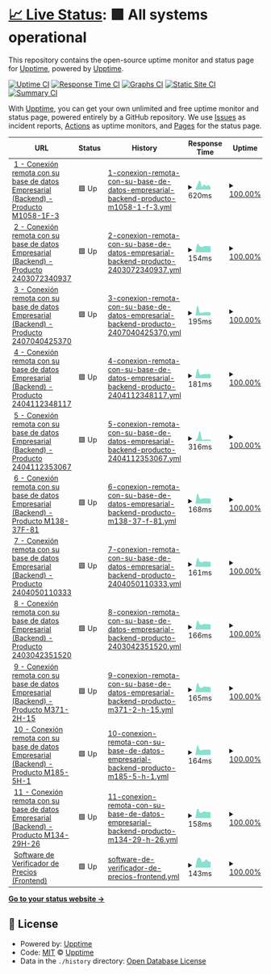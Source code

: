 # [📈 Live Status](https://demo.upptime.js.org): <!--live status--> **🟩 All systems operational**

This repository contains the open-source uptime monitor and status page for [Upptime](https://upptime.js.org), powered by [Upptime](https://github.com/upptime/upptime).

[![Uptime CI](https://github.com/verificador-precios/la-bodega-china-upptime-2/workflows/Uptime%20CI/badge.svg)](https://github.com/verificador-precios/la-bodega-china-upptime-2/actions?query=workflow%3A%22Uptime+CI%22)
[![Response Time CI](https://github.com/verificador-precios/la-bodega-china-upptime-2/workflows/Response%20Time%20CI/badge.svg)](https://github.com/verificador-precios/la-bodega-china-upptime-2/actions?query=workflow%3A%22Response+Time+CI%22)
[![Graphs CI](https://github.com/verificador-precios/la-bodega-china-upptime-2/workflows/Graphs%20CI/badge.svg)](https://github.com/verificador-precios/la-bodega-china-upptime-2/actions?query=workflow%3A%22Graphs+CI%22)
[![Static Site CI](https://github.com/verificador-precios/la-bodega-china-upptime-2/workflows/Static%20Site%20CI/badge.svg)](https://github.com/verificador-precios/la-bodega-china-upptime-2/actions?query=workflow%3A%22Static+Site+CI%22)
[![Summary CI](https://github.com/verificador-precios/la-bodega-china-upptime-2/workflows/Summary%20CI/badge.svg)](https://github.com/verificador-precios/la-bodega-china-upptime-2/actions?query=workflow%3A%22Summary+CI%22)

With [Upptime](https://upptime.js.org), you can get your own unlimited and free uptime monitor and status page, powered entirely by a GitHub repository. We use [Issues](https://github.com/upptime/upptime/issues) as incident reports, [Actions](https://github.com/AlonsoK28/amzmation-upptime/actions) as uptime monitors, and [Pages](https://demo.upptime.js.org) for the status page.

<!--start: status pages-->
<!-- This summary is generated by Upptime (https://github.com/upptime/upptime) -->
<!-- Do not edit this manually, your changes will be overwritten -->
<!-- prettier-ignore -->
| URL | Status | History | Response Time | Uptime |
| --- | ------ | ------- | ------------- | ------ |
| <img alt="" src="https://labodegachina.com/cdn/shop/files/Favicon-Bodega-China_32x32.png?v=1712133339" height="13"> [1 - Conexión remota con su base de datos Empresarial (Backend) - Producto M1058-1F-3](https://la-bodega-china-verificador-precios.com/api/search-by-codebar-la-bodega-china/M1058-1F-3) | 🟩 Up | [1-conexion-remota-con-su-base-de-datos-empresarial-backend-producto-m1058-1-f-3.yml](https://github.com/verificador-precios/la-bodega-china-upptime-2/commits/HEAD/history/1-conexion-remota-con-su-base-de-datos-empresarial-backend-producto-m1058-1-f-3.yml) | <details><summary><img alt="Response time graph" src="./graphs/1-conexion-remota-con-su-base-de-datos-empresarial-backend-producto-m1058-1-f-3/response-time-week.png" height="20"> 620ms</summary><br><a href="https://verificador-precios.github.io/la-bodega-china-upptime-2/history/1-conexion-remota-con-su-base-de-datos-empresarial-backend-producto-m1058-1-f-3"><img alt="Response time 555" src="https://img.shields.io/endpoint?url=https%3A%2F%2Fraw.githubusercontent.com%2Fverificador-precios%2Fla-bodega-china-upptime-2%2FHEAD%2Fapi%2F1-conexion-remota-con-su-base-de-datos-empresarial-backend-producto-m1058-1-f-3%2Fresponse-time.json"></a><br><a href="https://verificador-precios.github.io/la-bodega-china-upptime-2/history/1-conexion-remota-con-su-base-de-datos-empresarial-backend-producto-m1058-1-f-3"><img alt="24-hour response time 285" src="https://img.shields.io/endpoint?url=https%3A%2F%2Fraw.githubusercontent.com%2Fverificador-precios%2Fla-bodega-china-upptime-2%2FHEAD%2Fapi%2F1-conexion-remota-con-su-base-de-datos-empresarial-backend-producto-m1058-1-f-3%2Fresponse-time-day.json"></a><br><a href="https://verificador-precios.github.io/la-bodega-china-upptime-2/history/1-conexion-remota-con-su-base-de-datos-empresarial-backend-producto-m1058-1-f-3"><img alt="7-day response time 620" src="https://img.shields.io/endpoint?url=https%3A%2F%2Fraw.githubusercontent.com%2Fverificador-precios%2Fla-bodega-china-upptime-2%2FHEAD%2Fapi%2F1-conexion-remota-con-su-base-de-datos-empresarial-backend-producto-m1058-1-f-3%2Fresponse-time-week.json"></a><br><a href="https://verificador-precios.github.io/la-bodega-china-upptime-2/history/1-conexion-remota-con-su-base-de-datos-empresarial-backend-producto-m1058-1-f-3"><img alt="30-day response time 555" src="https://img.shields.io/endpoint?url=https%3A%2F%2Fraw.githubusercontent.com%2Fverificador-precios%2Fla-bodega-china-upptime-2%2FHEAD%2Fapi%2F1-conexion-remota-con-su-base-de-datos-empresarial-backend-producto-m1058-1-f-3%2Fresponse-time-month.json"></a><br><a href="https://verificador-precios.github.io/la-bodega-china-upptime-2/history/1-conexion-remota-con-su-base-de-datos-empresarial-backend-producto-m1058-1-f-3"><img alt="1-year response time 555" src="https://img.shields.io/endpoint?url=https%3A%2F%2Fraw.githubusercontent.com%2Fverificador-precios%2Fla-bodega-china-upptime-2%2FHEAD%2Fapi%2F1-conexion-remota-con-su-base-de-datos-empresarial-backend-producto-m1058-1-f-3%2Fresponse-time-year.json"></a></details> | <details><summary><a href="https://verificador-precios.github.io/la-bodega-china-upptime-2/history/1-conexion-remota-con-su-base-de-datos-empresarial-backend-producto-m1058-1-f-3">100.00%</a></summary><a href="https://verificador-precios.github.io/la-bodega-china-upptime-2/history/1-conexion-remota-con-su-base-de-datos-empresarial-backend-producto-m1058-1-f-3"><img alt="All-time uptime 100.00%" src="https://img.shields.io/endpoint?url=https%3A%2F%2Fraw.githubusercontent.com%2Fverificador-precios%2Fla-bodega-china-upptime-2%2FHEAD%2Fapi%2F1-conexion-remota-con-su-base-de-datos-empresarial-backend-producto-m1058-1-f-3%2Fuptime.json"></a><br><a href="https://verificador-precios.github.io/la-bodega-china-upptime-2/history/1-conexion-remota-con-su-base-de-datos-empresarial-backend-producto-m1058-1-f-3"><img alt="24-hour uptime 100.00%" src="https://img.shields.io/endpoint?url=https%3A%2F%2Fraw.githubusercontent.com%2Fverificador-precios%2Fla-bodega-china-upptime-2%2FHEAD%2Fapi%2F1-conexion-remota-con-su-base-de-datos-empresarial-backend-producto-m1058-1-f-3%2Fuptime-day.json"></a><br><a href="https://verificador-precios.github.io/la-bodega-china-upptime-2/history/1-conexion-remota-con-su-base-de-datos-empresarial-backend-producto-m1058-1-f-3"><img alt="7-day uptime 100.00%" src="https://img.shields.io/endpoint?url=https%3A%2F%2Fraw.githubusercontent.com%2Fverificador-precios%2Fla-bodega-china-upptime-2%2FHEAD%2Fapi%2F1-conexion-remota-con-su-base-de-datos-empresarial-backend-producto-m1058-1-f-3%2Fuptime-week.json"></a><br><a href="https://verificador-precios.github.io/la-bodega-china-upptime-2/history/1-conexion-remota-con-su-base-de-datos-empresarial-backend-producto-m1058-1-f-3"><img alt="30-day uptime 100.00%" src="https://img.shields.io/endpoint?url=https%3A%2F%2Fraw.githubusercontent.com%2Fverificador-precios%2Fla-bodega-china-upptime-2%2FHEAD%2Fapi%2F1-conexion-remota-con-su-base-de-datos-empresarial-backend-producto-m1058-1-f-3%2Fuptime-month.json"></a><br><a href="https://verificador-precios.github.io/la-bodega-china-upptime-2/history/1-conexion-remota-con-su-base-de-datos-empresarial-backend-producto-m1058-1-f-3"><img alt="1-year uptime 100.00%" src="https://img.shields.io/endpoint?url=https%3A%2F%2Fraw.githubusercontent.com%2Fverificador-precios%2Fla-bodega-china-upptime-2%2FHEAD%2Fapi%2F1-conexion-remota-con-su-base-de-datos-empresarial-backend-producto-m1058-1-f-3%2Fuptime-year.json"></a></details>
| <img alt="" src="https://labodegachina.com/cdn/shop/files/Favicon-Bodega-China_32x32.png?v=1712133339" height="13"> [2 - Conexión remota con su base de datos Empresarial (Backend) - Producto 2403072340937](https://la-bodega-china-verificador-precios.com/api/search-by-codebar-la-bodega-china/2403072340937) | 🟩 Up | [2-conexion-remota-con-su-base-de-datos-empresarial-backend-producto-2403072340937.yml](https://github.com/verificador-precios/la-bodega-china-upptime-2/commits/HEAD/history/2-conexion-remota-con-su-base-de-datos-empresarial-backend-producto-2403072340937.yml) | <details><summary><img alt="Response time graph" src="./graphs/2-conexion-remota-con-su-base-de-datos-empresarial-backend-producto-2403072340937/response-time-week.png" height="20"> 154ms</summary><br><a href="https://verificador-precios.github.io/la-bodega-china-upptime-2/history/2-conexion-remota-con-su-base-de-datos-empresarial-backend-producto-2403072340937"><img alt="Response time 154" src="https://img.shields.io/endpoint?url=https%3A%2F%2Fraw.githubusercontent.com%2Fverificador-precios%2Fla-bodega-china-upptime-2%2FHEAD%2Fapi%2F2-conexion-remota-con-su-base-de-datos-empresarial-backend-producto-2403072340937%2Fresponse-time.json"></a><br><a href="https://verificador-precios.github.io/la-bodega-china-upptime-2/history/2-conexion-remota-con-su-base-de-datos-empresarial-backend-producto-2403072340937"><img alt="24-hour response time 141" src="https://img.shields.io/endpoint?url=https%3A%2F%2Fraw.githubusercontent.com%2Fverificador-precios%2Fla-bodega-china-upptime-2%2FHEAD%2Fapi%2F2-conexion-remota-con-su-base-de-datos-empresarial-backend-producto-2403072340937%2Fresponse-time-day.json"></a><br><a href="https://verificador-precios.github.io/la-bodega-china-upptime-2/history/2-conexion-remota-con-su-base-de-datos-empresarial-backend-producto-2403072340937"><img alt="7-day response time 154" src="https://img.shields.io/endpoint?url=https%3A%2F%2Fraw.githubusercontent.com%2Fverificador-precios%2Fla-bodega-china-upptime-2%2FHEAD%2Fapi%2F2-conexion-remota-con-su-base-de-datos-empresarial-backend-producto-2403072340937%2Fresponse-time-week.json"></a><br><a href="https://verificador-precios.github.io/la-bodega-china-upptime-2/history/2-conexion-remota-con-su-base-de-datos-empresarial-backend-producto-2403072340937"><img alt="30-day response time 154" src="https://img.shields.io/endpoint?url=https%3A%2F%2Fraw.githubusercontent.com%2Fverificador-precios%2Fla-bodega-china-upptime-2%2FHEAD%2Fapi%2F2-conexion-remota-con-su-base-de-datos-empresarial-backend-producto-2403072340937%2Fresponse-time-month.json"></a><br><a href="https://verificador-precios.github.io/la-bodega-china-upptime-2/history/2-conexion-remota-con-su-base-de-datos-empresarial-backend-producto-2403072340937"><img alt="1-year response time 154" src="https://img.shields.io/endpoint?url=https%3A%2F%2Fraw.githubusercontent.com%2Fverificador-precios%2Fla-bodega-china-upptime-2%2FHEAD%2Fapi%2F2-conexion-remota-con-su-base-de-datos-empresarial-backend-producto-2403072340937%2Fresponse-time-year.json"></a></details> | <details><summary><a href="https://verificador-precios.github.io/la-bodega-china-upptime-2/history/2-conexion-remota-con-su-base-de-datos-empresarial-backend-producto-2403072340937">100.00%</a></summary><a href="https://verificador-precios.github.io/la-bodega-china-upptime-2/history/2-conexion-remota-con-su-base-de-datos-empresarial-backend-producto-2403072340937"><img alt="All-time uptime 100.00%" src="https://img.shields.io/endpoint?url=https%3A%2F%2Fraw.githubusercontent.com%2Fverificador-precios%2Fla-bodega-china-upptime-2%2FHEAD%2Fapi%2F2-conexion-remota-con-su-base-de-datos-empresarial-backend-producto-2403072340937%2Fuptime.json"></a><br><a href="https://verificador-precios.github.io/la-bodega-china-upptime-2/history/2-conexion-remota-con-su-base-de-datos-empresarial-backend-producto-2403072340937"><img alt="24-hour uptime 100.00%" src="https://img.shields.io/endpoint?url=https%3A%2F%2Fraw.githubusercontent.com%2Fverificador-precios%2Fla-bodega-china-upptime-2%2FHEAD%2Fapi%2F2-conexion-remota-con-su-base-de-datos-empresarial-backend-producto-2403072340937%2Fuptime-day.json"></a><br><a href="https://verificador-precios.github.io/la-bodega-china-upptime-2/history/2-conexion-remota-con-su-base-de-datos-empresarial-backend-producto-2403072340937"><img alt="7-day uptime 100.00%" src="https://img.shields.io/endpoint?url=https%3A%2F%2Fraw.githubusercontent.com%2Fverificador-precios%2Fla-bodega-china-upptime-2%2FHEAD%2Fapi%2F2-conexion-remota-con-su-base-de-datos-empresarial-backend-producto-2403072340937%2Fuptime-week.json"></a><br><a href="https://verificador-precios.github.io/la-bodega-china-upptime-2/history/2-conexion-remota-con-su-base-de-datos-empresarial-backend-producto-2403072340937"><img alt="30-day uptime 100.00%" src="https://img.shields.io/endpoint?url=https%3A%2F%2Fraw.githubusercontent.com%2Fverificador-precios%2Fla-bodega-china-upptime-2%2FHEAD%2Fapi%2F2-conexion-remota-con-su-base-de-datos-empresarial-backend-producto-2403072340937%2Fuptime-month.json"></a><br><a href="https://verificador-precios.github.io/la-bodega-china-upptime-2/history/2-conexion-remota-con-su-base-de-datos-empresarial-backend-producto-2403072340937"><img alt="1-year uptime 100.00%" src="https://img.shields.io/endpoint?url=https%3A%2F%2Fraw.githubusercontent.com%2Fverificador-precios%2Fla-bodega-china-upptime-2%2FHEAD%2Fapi%2F2-conexion-remota-con-su-base-de-datos-empresarial-backend-producto-2403072340937%2Fuptime-year.json"></a></details>
| <img alt="" src="https://labodegachina.com/cdn/shop/files/Favicon-Bodega-China_32x32.png?v=1712133339" height="13"> [3 - Conexión remota con su base de datos Empresarial (Backend) - Producto 2407040425370](https://la-bodega-china-verificador-precios.com/api/search-by-codebar-la-bodega-china/2407040425370) | 🟩 Up | [3-conexion-remota-con-su-base-de-datos-empresarial-backend-producto-2407040425370.yml](https://github.com/verificador-precios/la-bodega-china-upptime-2/commits/HEAD/history/3-conexion-remota-con-su-base-de-datos-empresarial-backend-producto-2407040425370.yml) | <details><summary><img alt="Response time graph" src="./graphs/3-conexion-remota-con-su-base-de-datos-empresarial-backend-producto-2407040425370/response-time-week.png" height="20"> 195ms</summary><br><a href="https://verificador-precios.github.io/la-bodega-china-upptime-2/history/3-conexion-remota-con-su-base-de-datos-empresarial-backend-producto-2407040425370"><img alt="Response time 166" src="https://img.shields.io/endpoint?url=https%3A%2F%2Fraw.githubusercontent.com%2Fverificador-precios%2Fla-bodega-china-upptime-2%2FHEAD%2Fapi%2F3-conexion-remota-con-su-base-de-datos-empresarial-backend-producto-2407040425370%2Fresponse-time.json"></a><br><a href="https://verificador-precios.github.io/la-bodega-china-upptime-2/history/3-conexion-remota-con-su-base-de-datos-empresarial-backend-producto-2407040425370"><img alt="24-hour response time 143" src="https://img.shields.io/endpoint?url=https%3A%2F%2Fraw.githubusercontent.com%2Fverificador-precios%2Fla-bodega-china-upptime-2%2FHEAD%2Fapi%2F3-conexion-remota-con-su-base-de-datos-empresarial-backend-producto-2407040425370%2Fresponse-time-day.json"></a><br><a href="https://verificador-precios.github.io/la-bodega-china-upptime-2/history/3-conexion-remota-con-su-base-de-datos-empresarial-backend-producto-2407040425370"><img alt="7-day response time 195" src="https://img.shields.io/endpoint?url=https%3A%2F%2Fraw.githubusercontent.com%2Fverificador-precios%2Fla-bodega-china-upptime-2%2FHEAD%2Fapi%2F3-conexion-remota-con-su-base-de-datos-empresarial-backend-producto-2407040425370%2Fresponse-time-week.json"></a><br><a href="https://verificador-precios.github.io/la-bodega-china-upptime-2/history/3-conexion-remota-con-su-base-de-datos-empresarial-backend-producto-2407040425370"><img alt="30-day response time 166" src="https://img.shields.io/endpoint?url=https%3A%2F%2Fraw.githubusercontent.com%2Fverificador-precios%2Fla-bodega-china-upptime-2%2FHEAD%2Fapi%2F3-conexion-remota-con-su-base-de-datos-empresarial-backend-producto-2407040425370%2Fresponse-time-month.json"></a><br><a href="https://verificador-precios.github.io/la-bodega-china-upptime-2/history/3-conexion-remota-con-su-base-de-datos-empresarial-backend-producto-2407040425370"><img alt="1-year response time 166" src="https://img.shields.io/endpoint?url=https%3A%2F%2Fraw.githubusercontent.com%2Fverificador-precios%2Fla-bodega-china-upptime-2%2FHEAD%2Fapi%2F3-conexion-remota-con-su-base-de-datos-empresarial-backend-producto-2407040425370%2Fresponse-time-year.json"></a></details> | <details><summary><a href="https://verificador-precios.github.io/la-bodega-china-upptime-2/history/3-conexion-remota-con-su-base-de-datos-empresarial-backend-producto-2407040425370">100.00%</a></summary><a href="https://verificador-precios.github.io/la-bodega-china-upptime-2/history/3-conexion-remota-con-su-base-de-datos-empresarial-backend-producto-2407040425370"><img alt="All-time uptime 100.00%" src="https://img.shields.io/endpoint?url=https%3A%2F%2Fraw.githubusercontent.com%2Fverificador-precios%2Fla-bodega-china-upptime-2%2FHEAD%2Fapi%2F3-conexion-remota-con-su-base-de-datos-empresarial-backend-producto-2407040425370%2Fuptime.json"></a><br><a href="https://verificador-precios.github.io/la-bodega-china-upptime-2/history/3-conexion-remota-con-su-base-de-datos-empresarial-backend-producto-2407040425370"><img alt="24-hour uptime 100.00%" src="https://img.shields.io/endpoint?url=https%3A%2F%2Fraw.githubusercontent.com%2Fverificador-precios%2Fla-bodega-china-upptime-2%2FHEAD%2Fapi%2F3-conexion-remota-con-su-base-de-datos-empresarial-backend-producto-2407040425370%2Fuptime-day.json"></a><br><a href="https://verificador-precios.github.io/la-bodega-china-upptime-2/history/3-conexion-remota-con-su-base-de-datos-empresarial-backend-producto-2407040425370"><img alt="7-day uptime 100.00%" src="https://img.shields.io/endpoint?url=https%3A%2F%2Fraw.githubusercontent.com%2Fverificador-precios%2Fla-bodega-china-upptime-2%2FHEAD%2Fapi%2F3-conexion-remota-con-su-base-de-datos-empresarial-backend-producto-2407040425370%2Fuptime-week.json"></a><br><a href="https://verificador-precios.github.io/la-bodega-china-upptime-2/history/3-conexion-remota-con-su-base-de-datos-empresarial-backend-producto-2407040425370"><img alt="30-day uptime 100.00%" src="https://img.shields.io/endpoint?url=https%3A%2F%2Fraw.githubusercontent.com%2Fverificador-precios%2Fla-bodega-china-upptime-2%2FHEAD%2Fapi%2F3-conexion-remota-con-su-base-de-datos-empresarial-backend-producto-2407040425370%2Fuptime-month.json"></a><br><a href="https://verificador-precios.github.io/la-bodega-china-upptime-2/history/3-conexion-remota-con-su-base-de-datos-empresarial-backend-producto-2407040425370"><img alt="1-year uptime 100.00%" src="https://img.shields.io/endpoint?url=https%3A%2F%2Fraw.githubusercontent.com%2Fverificador-precios%2Fla-bodega-china-upptime-2%2FHEAD%2Fapi%2F3-conexion-remota-con-su-base-de-datos-empresarial-backend-producto-2407040425370%2Fuptime-year.json"></a></details>
| <img alt="" src="https://labodegachina.com/cdn/shop/files/Favicon-Bodega-China_32x32.png?v=1712133339" height="13"> [4 - Conexión remota con su base de datos Empresarial (Backend) - Producto 2404112348117](https://la-bodega-china-verificador-precios.com/api/search-by-codebar-la-bodega-china/2404112348117) | 🟩 Up | [4-conexion-remota-con-su-base-de-datos-empresarial-backend-producto-2404112348117.yml](https://github.com/verificador-precios/la-bodega-china-upptime-2/commits/HEAD/history/4-conexion-remota-con-su-base-de-datos-empresarial-backend-producto-2404112348117.yml) | <details><summary><img alt="Response time graph" src="./graphs/4-conexion-remota-con-su-base-de-datos-empresarial-backend-producto-2404112348117/response-time-week.png" height="20"> 181ms</summary><br><a href="https://verificador-precios.github.io/la-bodega-china-upptime-2/history/4-conexion-remota-con-su-base-de-datos-empresarial-backend-producto-2404112348117"><img alt="Response time 161" src="https://img.shields.io/endpoint?url=https%3A%2F%2Fraw.githubusercontent.com%2Fverificador-precios%2Fla-bodega-china-upptime-2%2FHEAD%2Fapi%2F4-conexion-remota-con-su-base-de-datos-empresarial-backend-producto-2404112348117%2Fresponse-time.json"></a><br><a href="https://verificador-precios.github.io/la-bodega-china-upptime-2/history/4-conexion-remota-con-su-base-de-datos-empresarial-backend-producto-2404112348117"><img alt="24-hour response time 143" src="https://img.shields.io/endpoint?url=https%3A%2F%2Fraw.githubusercontent.com%2Fverificador-precios%2Fla-bodega-china-upptime-2%2FHEAD%2Fapi%2F4-conexion-remota-con-su-base-de-datos-empresarial-backend-producto-2404112348117%2Fresponse-time-day.json"></a><br><a href="https://verificador-precios.github.io/la-bodega-china-upptime-2/history/4-conexion-remota-con-su-base-de-datos-empresarial-backend-producto-2404112348117"><img alt="7-day response time 181" src="https://img.shields.io/endpoint?url=https%3A%2F%2Fraw.githubusercontent.com%2Fverificador-precios%2Fla-bodega-china-upptime-2%2FHEAD%2Fapi%2F4-conexion-remota-con-su-base-de-datos-empresarial-backend-producto-2404112348117%2Fresponse-time-week.json"></a><br><a href="https://verificador-precios.github.io/la-bodega-china-upptime-2/history/4-conexion-remota-con-su-base-de-datos-empresarial-backend-producto-2404112348117"><img alt="30-day response time 161" src="https://img.shields.io/endpoint?url=https%3A%2F%2Fraw.githubusercontent.com%2Fverificador-precios%2Fla-bodega-china-upptime-2%2FHEAD%2Fapi%2F4-conexion-remota-con-su-base-de-datos-empresarial-backend-producto-2404112348117%2Fresponse-time-month.json"></a><br><a href="https://verificador-precios.github.io/la-bodega-china-upptime-2/history/4-conexion-remota-con-su-base-de-datos-empresarial-backend-producto-2404112348117"><img alt="1-year response time 161" src="https://img.shields.io/endpoint?url=https%3A%2F%2Fraw.githubusercontent.com%2Fverificador-precios%2Fla-bodega-china-upptime-2%2FHEAD%2Fapi%2F4-conexion-remota-con-su-base-de-datos-empresarial-backend-producto-2404112348117%2Fresponse-time-year.json"></a></details> | <details><summary><a href="https://verificador-precios.github.io/la-bodega-china-upptime-2/history/4-conexion-remota-con-su-base-de-datos-empresarial-backend-producto-2404112348117">100.00%</a></summary><a href="https://verificador-precios.github.io/la-bodega-china-upptime-2/history/4-conexion-remota-con-su-base-de-datos-empresarial-backend-producto-2404112348117"><img alt="All-time uptime 100.00%" src="https://img.shields.io/endpoint?url=https%3A%2F%2Fraw.githubusercontent.com%2Fverificador-precios%2Fla-bodega-china-upptime-2%2FHEAD%2Fapi%2F4-conexion-remota-con-su-base-de-datos-empresarial-backend-producto-2404112348117%2Fuptime.json"></a><br><a href="https://verificador-precios.github.io/la-bodega-china-upptime-2/history/4-conexion-remota-con-su-base-de-datos-empresarial-backend-producto-2404112348117"><img alt="24-hour uptime 100.00%" src="https://img.shields.io/endpoint?url=https%3A%2F%2Fraw.githubusercontent.com%2Fverificador-precios%2Fla-bodega-china-upptime-2%2FHEAD%2Fapi%2F4-conexion-remota-con-su-base-de-datos-empresarial-backend-producto-2404112348117%2Fuptime-day.json"></a><br><a href="https://verificador-precios.github.io/la-bodega-china-upptime-2/history/4-conexion-remota-con-su-base-de-datos-empresarial-backend-producto-2404112348117"><img alt="7-day uptime 100.00%" src="https://img.shields.io/endpoint?url=https%3A%2F%2Fraw.githubusercontent.com%2Fverificador-precios%2Fla-bodega-china-upptime-2%2FHEAD%2Fapi%2F4-conexion-remota-con-su-base-de-datos-empresarial-backend-producto-2404112348117%2Fuptime-week.json"></a><br><a href="https://verificador-precios.github.io/la-bodega-china-upptime-2/history/4-conexion-remota-con-su-base-de-datos-empresarial-backend-producto-2404112348117"><img alt="30-day uptime 100.00%" src="https://img.shields.io/endpoint?url=https%3A%2F%2Fraw.githubusercontent.com%2Fverificador-precios%2Fla-bodega-china-upptime-2%2FHEAD%2Fapi%2F4-conexion-remota-con-su-base-de-datos-empresarial-backend-producto-2404112348117%2Fuptime-month.json"></a><br><a href="https://verificador-precios.github.io/la-bodega-china-upptime-2/history/4-conexion-remota-con-su-base-de-datos-empresarial-backend-producto-2404112348117"><img alt="1-year uptime 100.00%" src="https://img.shields.io/endpoint?url=https%3A%2F%2Fraw.githubusercontent.com%2Fverificador-precios%2Fla-bodega-china-upptime-2%2FHEAD%2Fapi%2F4-conexion-remota-con-su-base-de-datos-empresarial-backend-producto-2404112348117%2Fuptime-year.json"></a></details>
| <img alt="" src="https://labodegachina.com/cdn/shop/files/Favicon-Bodega-China_32x32.png?v=1712133339" height="13"> [5 - Conexión remota con su base de datos Empresarial (Backend) - Producto 2404112353067](https://la-bodega-china-verificador-precios.com/api/search-by-codebar-la-bodega-china/2404112353067) | 🟩 Up | [5-conexion-remota-con-su-base-de-datos-empresarial-backend-producto-2404112353067.yml](https://github.com/verificador-precios/la-bodega-china-upptime-2/commits/HEAD/history/5-conexion-remota-con-su-base-de-datos-empresarial-backend-producto-2404112353067.yml) | <details><summary><img alt="Response time graph" src="./graphs/5-conexion-remota-con-su-base-de-datos-empresarial-backend-producto-2404112353067/response-time-week.png" height="20"> 316ms</summary><br><a href="https://verificador-precios.github.io/la-bodega-china-upptime-2/history/5-conexion-remota-con-su-base-de-datos-empresarial-backend-producto-2404112353067"><img alt="Response time 198" src="https://img.shields.io/endpoint?url=https%3A%2F%2Fraw.githubusercontent.com%2Fverificador-precios%2Fla-bodega-china-upptime-2%2FHEAD%2Fapi%2F5-conexion-remota-con-su-base-de-datos-empresarial-backend-producto-2404112353067%2Fresponse-time.json"></a><br><a href="https://verificador-precios.github.io/la-bodega-china-upptime-2/history/5-conexion-remota-con-su-base-de-datos-empresarial-backend-producto-2404112353067"><img alt="24-hour response time 143" src="https://img.shields.io/endpoint?url=https%3A%2F%2Fraw.githubusercontent.com%2Fverificador-precios%2Fla-bodega-china-upptime-2%2FHEAD%2Fapi%2F5-conexion-remota-con-su-base-de-datos-empresarial-backend-producto-2404112353067%2Fresponse-time-day.json"></a><br><a href="https://verificador-precios.github.io/la-bodega-china-upptime-2/history/5-conexion-remota-con-su-base-de-datos-empresarial-backend-producto-2404112353067"><img alt="7-day response time 316" src="https://img.shields.io/endpoint?url=https%3A%2F%2Fraw.githubusercontent.com%2Fverificador-precios%2Fla-bodega-china-upptime-2%2FHEAD%2Fapi%2F5-conexion-remota-con-su-base-de-datos-empresarial-backend-producto-2404112353067%2Fresponse-time-week.json"></a><br><a href="https://verificador-precios.github.io/la-bodega-china-upptime-2/history/5-conexion-remota-con-su-base-de-datos-empresarial-backend-producto-2404112353067"><img alt="30-day response time 198" src="https://img.shields.io/endpoint?url=https%3A%2F%2Fraw.githubusercontent.com%2Fverificador-precios%2Fla-bodega-china-upptime-2%2FHEAD%2Fapi%2F5-conexion-remota-con-su-base-de-datos-empresarial-backend-producto-2404112353067%2Fresponse-time-month.json"></a><br><a href="https://verificador-precios.github.io/la-bodega-china-upptime-2/history/5-conexion-remota-con-su-base-de-datos-empresarial-backend-producto-2404112353067"><img alt="1-year response time 198" src="https://img.shields.io/endpoint?url=https%3A%2F%2Fraw.githubusercontent.com%2Fverificador-precios%2Fla-bodega-china-upptime-2%2FHEAD%2Fapi%2F5-conexion-remota-con-su-base-de-datos-empresarial-backend-producto-2404112353067%2Fresponse-time-year.json"></a></details> | <details><summary><a href="https://verificador-precios.github.io/la-bodega-china-upptime-2/history/5-conexion-remota-con-su-base-de-datos-empresarial-backend-producto-2404112353067">100.00%</a></summary><a href="https://verificador-precios.github.io/la-bodega-china-upptime-2/history/5-conexion-remota-con-su-base-de-datos-empresarial-backend-producto-2404112353067"><img alt="All-time uptime 100.00%" src="https://img.shields.io/endpoint?url=https%3A%2F%2Fraw.githubusercontent.com%2Fverificador-precios%2Fla-bodega-china-upptime-2%2FHEAD%2Fapi%2F5-conexion-remota-con-su-base-de-datos-empresarial-backend-producto-2404112353067%2Fuptime.json"></a><br><a href="https://verificador-precios.github.io/la-bodega-china-upptime-2/history/5-conexion-remota-con-su-base-de-datos-empresarial-backend-producto-2404112353067"><img alt="24-hour uptime 100.00%" src="https://img.shields.io/endpoint?url=https%3A%2F%2Fraw.githubusercontent.com%2Fverificador-precios%2Fla-bodega-china-upptime-2%2FHEAD%2Fapi%2F5-conexion-remota-con-su-base-de-datos-empresarial-backend-producto-2404112353067%2Fuptime-day.json"></a><br><a href="https://verificador-precios.github.io/la-bodega-china-upptime-2/history/5-conexion-remota-con-su-base-de-datos-empresarial-backend-producto-2404112353067"><img alt="7-day uptime 100.00%" src="https://img.shields.io/endpoint?url=https%3A%2F%2Fraw.githubusercontent.com%2Fverificador-precios%2Fla-bodega-china-upptime-2%2FHEAD%2Fapi%2F5-conexion-remota-con-su-base-de-datos-empresarial-backend-producto-2404112353067%2Fuptime-week.json"></a><br><a href="https://verificador-precios.github.io/la-bodega-china-upptime-2/history/5-conexion-remota-con-su-base-de-datos-empresarial-backend-producto-2404112353067"><img alt="30-day uptime 100.00%" src="https://img.shields.io/endpoint?url=https%3A%2F%2Fraw.githubusercontent.com%2Fverificador-precios%2Fla-bodega-china-upptime-2%2FHEAD%2Fapi%2F5-conexion-remota-con-su-base-de-datos-empresarial-backend-producto-2404112353067%2Fuptime-month.json"></a><br><a href="https://verificador-precios.github.io/la-bodega-china-upptime-2/history/5-conexion-remota-con-su-base-de-datos-empresarial-backend-producto-2404112353067"><img alt="1-year uptime 100.00%" src="https://img.shields.io/endpoint?url=https%3A%2F%2Fraw.githubusercontent.com%2Fverificador-precios%2Fla-bodega-china-upptime-2%2FHEAD%2Fapi%2F5-conexion-remota-con-su-base-de-datos-empresarial-backend-producto-2404112353067%2Fuptime-year.json"></a></details>
| <img alt="" src="https://labodegachina.com/cdn/shop/files/Favicon-Bodega-China_32x32.png?v=1712133339" height="13"> [6 - Conexión remota con su base de datos Empresarial (Backend) - Producto M138-37F-81](https://la-bodega-china-verificador-precios.com/api/search-by-codebar-la-bodega-china/M138-37F-81) | 🟩 Up | [6-conexion-remota-con-su-base-de-datos-empresarial-backend-producto-m138-37-f-81.yml](https://github.com/verificador-precios/la-bodega-china-upptime-2/commits/HEAD/history/6-conexion-remota-con-su-base-de-datos-empresarial-backend-producto-m138-37-f-81.yml) | <details><summary><img alt="Response time graph" src="./graphs/6-conexion-remota-con-su-base-de-datos-empresarial-backend-producto-m138-37-f-81/response-time-week.png" height="20"> 168ms</summary><br><a href="https://verificador-precios.github.io/la-bodega-china-upptime-2/history/6-conexion-remota-con-su-base-de-datos-empresarial-backend-producto-m138-37-f-81"><img alt="Response time 158" src="https://img.shields.io/endpoint?url=https%3A%2F%2Fraw.githubusercontent.com%2Fverificador-precios%2Fla-bodega-china-upptime-2%2FHEAD%2Fapi%2F6-conexion-remota-con-su-base-de-datos-empresarial-backend-producto-m138-37-f-81%2Fresponse-time.json"></a><br><a href="https://verificador-precios.github.io/la-bodega-china-upptime-2/history/6-conexion-remota-con-su-base-de-datos-empresarial-backend-producto-m138-37-f-81"><img alt="24-hour response time 142" src="https://img.shields.io/endpoint?url=https%3A%2F%2Fraw.githubusercontent.com%2Fverificador-precios%2Fla-bodega-china-upptime-2%2FHEAD%2Fapi%2F6-conexion-remota-con-su-base-de-datos-empresarial-backend-producto-m138-37-f-81%2Fresponse-time-day.json"></a><br><a href="https://verificador-precios.github.io/la-bodega-china-upptime-2/history/6-conexion-remota-con-su-base-de-datos-empresarial-backend-producto-m138-37-f-81"><img alt="7-day response time 168" src="https://img.shields.io/endpoint?url=https%3A%2F%2Fraw.githubusercontent.com%2Fverificador-precios%2Fla-bodega-china-upptime-2%2FHEAD%2Fapi%2F6-conexion-remota-con-su-base-de-datos-empresarial-backend-producto-m138-37-f-81%2Fresponse-time-week.json"></a><br><a href="https://verificador-precios.github.io/la-bodega-china-upptime-2/history/6-conexion-remota-con-su-base-de-datos-empresarial-backend-producto-m138-37-f-81"><img alt="30-day response time 158" src="https://img.shields.io/endpoint?url=https%3A%2F%2Fraw.githubusercontent.com%2Fverificador-precios%2Fla-bodega-china-upptime-2%2FHEAD%2Fapi%2F6-conexion-remota-con-su-base-de-datos-empresarial-backend-producto-m138-37-f-81%2Fresponse-time-month.json"></a><br><a href="https://verificador-precios.github.io/la-bodega-china-upptime-2/history/6-conexion-remota-con-su-base-de-datos-empresarial-backend-producto-m138-37-f-81"><img alt="1-year response time 158" src="https://img.shields.io/endpoint?url=https%3A%2F%2Fraw.githubusercontent.com%2Fverificador-precios%2Fla-bodega-china-upptime-2%2FHEAD%2Fapi%2F6-conexion-remota-con-su-base-de-datos-empresarial-backend-producto-m138-37-f-81%2Fresponse-time-year.json"></a></details> | <details><summary><a href="https://verificador-precios.github.io/la-bodega-china-upptime-2/history/6-conexion-remota-con-su-base-de-datos-empresarial-backend-producto-m138-37-f-81">100.00%</a></summary><a href="https://verificador-precios.github.io/la-bodega-china-upptime-2/history/6-conexion-remota-con-su-base-de-datos-empresarial-backend-producto-m138-37-f-81"><img alt="All-time uptime 100.00%" src="https://img.shields.io/endpoint?url=https%3A%2F%2Fraw.githubusercontent.com%2Fverificador-precios%2Fla-bodega-china-upptime-2%2FHEAD%2Fapi%2F6-conexion-remota-con-su-base-de-datos-empresarial-backend-producto-m138-37-f-81%2Fuptime.json"></a><br><a href="https://verificador-precios.github.io/la-bodega-china-upptime-2/history/6-conexion-remota-con-su-base-de-datos-empresarial-backend-producto-m138-37-f-81"><img alt="24-hour uptime 100.00%" src="https://img.shields.io/endpoint?url=https%3A%2F%2Fraw.githubusercontent.com%2Fverificador-precios%2Fla-bodega-china-upptime-2%2FHEAD%2Fapi%2F6-conexion-remota-con-su-base-de-datos-empresarial-backend-producto-m138-37-f-81%2Fuptime-day.json"></a><br><a href="https://verificador-precios.github.io/la-bodega-china-upptime-2/history/6-conexion-remota-con-su-base-de-datos-empresarial-backend-producto-m138-37-f-81"><img alt="7-day uptime 100.00%" src="https://img.shields.io/endpoint?url=https%3A%2F%2Fraw.githubusercontent.com%2Fverificador-precios%2Fla-bodega-china-upptime-2%2FHEAD%2Fapi%2F6-conexion-remota-con-su-base-de-datos-empresarial-backend-producto-m138-37-f-81%2Fuptime-week.json"></a><br><a href="https://verificador-precios.github.io/la-bodega-china-upptime-2/history/6-conexion-remota-con-su-base-de-datos-empresarial-backend-producto-m138-37-f-81"><img alt="30-day uptime 100.00%" src="https://img.shields.io/endpoint?url=https%3A%2F%2Fraw.githubusercontent.com%2Fverificador-precios%2Fla-bodega-china-upptime-2%2FHEAD%2Fapi%2F6-conexion-remota-con-su-base-de-datos-empresarial-backend-producto-m138-37-f-81%2Fuptime-month.json"></a><br><a href="https://verificador-precios.github.io/la-bodega-china-upptime-2/history/6-conexion-remota-con-su-base-de-datos-empresarial-backend-producto-m138-37-f-81"><img alt="1-year uptime 100.00%" src="https://img.shields.io/endpoint?url=https%3A%2F%2Fraw.githubusercontent.com%2Fverificador-precios%2Fla-bodega-china-upptime-2%2FHEAD%2Fapi%2F6-conexion-remota-con-su-base-de-datos-empresarial-backend-producto-m138-37-f-81%2Fuptime-year.json"></a></details>
| <img alt="" src="https://labodegachina.com/cdn/shop/files/Favicon-Bodega-China_32x32.png?v=1712133339" height="13"> [7 - Conexión remota con su base de datos Empresarial (Backend) - Producto 2404050110333](https://la-bodega-china-verificador-precios.com/api/search-by-codebar-la-bodega-china/2404050110333) | 🟩 Up | [7-conexion-remota-con-su-base-de-datos-empresarial-backend-producto-2404050110333.yml](https://github.com/verificador-precios/la-bodega-china-upptime-2/commits/HEAD/history/7-conexion-remota-con-su-base-de-datos-empresarial-backend-producto-2404050110333.yml) | <details><summary><img alt="Response time graph" src="./graphs/7-conexion-remota-con-su-base-de-datos-empresarial-backend-producto-2404050110333/response-time-week.png" height="20"> 161ms</summary><br><a href="https://verificador-precios.github.io/la-bodega-china-upptime-2/history/7-conexion-remota-con-su-base-de-datos-empresarial-backend-producto-2404050110333"><img alt="Response time 156" src="https://img.shields.io/endpoint?url=https%3A%2F%2Fraw.githubusercontent.com%2Fverificador-precios%2Fla-bodega-china-upptime-2%2FHEAD%2Fapi%2F7-conexion-remota-con-su-base-de-datos-empresarial-backend-producto-2404050110333%2Fresponse-time.json"></a><br><a href="https://verificador-precios.github.io/la-bodega-china-upptime-2/history/7-conexion-remota-con-su-base-de-datos-empresarial-backend-producto-2404050110333"><img alt="24-hour response time 141" src="https://img.shields.io/endpoint?url=https%3A%2F%2Fraw.githubusercontent.com%2Fverificador-precios%2Fla-bodega-china-upptime-2%2FHEAD%2Fapi%2F7-conexion-remota-con-su-base-de-datos-empresarial-backend-producto-2404050110333%2Fresponse-time-day.json"></a><br><a href="https://verificador-precios.github.io/la-bodega-china-upptime-2/history/7-conexion-remota-con-su-base-de-datos-empresarial-backend-producto-2404050110333"><img alt="7-day response time 161" src="https://img.shields.io/endpoint?url=https%3A%2F%2Fraw.githubusercontent.com%2Fverificador-precios%2Fla-bodega-china-upptime-2%2FHEAD%2Fapi%2F7-conexion-remota-con-su-base-de-datos-empresarial-backend-producto-2404050110333%2Fresponse-time-week.json"></a><br><a href="https://verificador-precios.github.io/la-bodega-china-upptime-2/history/7-conexion-remota-con-su-base-de-datos-empresarial-backend-producto-2404050110333"><img alt="30-day response time 156" src="https://img.shields.io/endpoint?url=https%3A%2F%2Fraw.githubusercontent.com%2Fverificador-precios%2Fla-bodega-china-upptime-2%2FHEAD%2Fapi%2F7-conexion-remota-con-su-base-de-datos-empresarial-backend-producto-2404050110333%2Fresponse-time-month.json"></a><br><a href="https://verificador-precios.github.io/la-bodega-china-upptime-2/history/7-conexion-remota-con-su-base-de-datos-empresarial-backend-producto-2404050110333"><img alt="1-year response time 156" src="https://img.shields.io/endpoint?url=https%3A%2F%2Fraw.githubusercontent.com%2Fverificador-precios%2Fla-bodega-china-upptime-2%2FHEAD%2Fapi%2F7-conexion-remota-con-su-base-de-datos-empresarial-backend-producto-2404050110333%2Fresponse-time-year.json"></a></details> | <details><summary><a href="https://verificador-precios.github.io/la-bodega-china-upptime-2/history/7-conexion-remota-con-su-base-de-datos-empresarial-backend-producto-2404050110333">100.00%</a></summary><a href="https://verificador-precios.github.io/la-bodega-china-upptime-2/history/7-conexion-remota-con-su-base-de-datos-empresarial-backend-producto-2404050110333"><img alt="All-time uptime 100.00%" src="https://img.shields.io/endpoint?url=https%3A%2F%2Fraw.githubusercontent.com%2Fverificador-precios%2Fla-bodega-china-upptime-2%2FHEAD%2Fapi%2F7-conexion-remota-con-su-base-de-datos-empresarial-backend-producto-2404050110333%2Fuptime.json"></a><br><a href="https://verificador-precios.github.io/la-bodega-china-upptime-2/history/7-conexion-remota-con-su-base-de-datos-empresarial-backend-producto-2404050110333"><img alt="24-hour uptime 100.00%" src="https://img.shields.io/endpoint?url=https%3A%2F%2Fraw.githubusercontent.com%2Fverificador-precios%2Fla-bodega-china-upptime-2%2FHEAD%2Fapi%2F7-conexion-remota-con-su-base-de-datos-empresarial-backend-producto-2404050110333%2Fuptime-day.json"></a><br><a href="https://verificador-precios.github.io/la-bodega-china-upptime-2/history/7-conexion-remota-con-su-base-de-datos-empresarial-backend-producto-2404050110333"><img alt="7-day uptime 100.00%" src="https://img.shields.io/endpoint?url=https%3A%2F%2Fraw.githubusercontent.com%2Fverificador-precios%2Fla-bodega-china-upptime-2%2FHEAD%2Fapi%2F7-conexion-remota-con-su-base-de-datos-empresarial-backend-producto-2404050110333%2Fuptime-week.json"></a><br><a href="https://verificador-precios.github.io/la-bodega-china-upptime-2/history/7-conexion-remota-con-su-base-de-datos-empresarial-backend-producto-2404050110333"><img alt="30-day uptime 100.00%" src="https://img.shields.io/endpoint?url=https%3A%2F%2Fraw.githubusercontent.com%2Fverificador-precios%2Fla-bodega-china-upptime-2%2FHEAD%2Fapi%2F7-conexion-remota-con-su-base-de-datos-empresarial-backend-producto-2404050110333%2Fuptime-month.json"></a><br><a href="https://verificador-precios.github.io/la-bodega-china-upptime-2/history/7-conexion-remota-con-su-base-de-datos-empresarial-backend-producto-2404050110333"><img alt="1-year uptime 100.00%" src="https://img.shields.io/endpoint?url=https%3A%2F%2Fraw.githubusercontent.com%2Fverificador-precios%2Fla-bodega-china-upptime-2%2FHEAD%2Fapi%2F7-conexion-remota-con-su-base-de-datos-empresarial-backend-producto-2404050110333%2Fuptime-year.json"></a></details>
| <img alt="" src="https://labodegachina.com/cdn/shop/files/Favicon-Bodega-China_32x32.png?v=1712133339" height="13"> [8 - Conexión remota con su base de datos Empresarial (Backend) - Producto 2403042351520](https://la-bodega-china-verificador-precios.com/api/search-by-codebar-la-bodega-china/2403042351520) | 🟩 Up | [8-conexion-remota-con-su-base-de-datos-empresarial-backend-producto-2403042351520.yml](https://github.com/verificador-precios/la-bodega-china-upptime-2/commits/HEAD/history/8-conexion-remota-con-su-base-de-datos-empresarial-backend-producto-2403042351520.yml) | <details><summary><img alt="Response time graph" src="./graphs/8-conexion-remota-con-su-base-de-datos-empresarial-backend-producto-2403042351520/response-time-week.png" height="20"> 166ms</summary><br><a href="https://verificador-precios.github.io/la-bodega-china-upptime-2/history/8-conexion-remota-con-su-base-de-datos-empresarial-backend-producto-2403042351520"><img alt="Response time 156" src="https://img.shields.io/endpoint?url=https%3A%2F%2Fraw.githubusercontent.com%2Fverificador-precios%2Fla-bodega-china-upptime-2%2FHEAD%2Fapi%2F8-conexion-remota-con-su-base-de-datos-empresarial-backend-producto-2403042351520%2Fresponse-time.json"></a><br><a href="https://verificador-precios.github.io/la-bodega-china-upptime-2/history/8-conexion-remota-con-su-base-de-datos-empresarial-backend-producto-2403042351520"><img alt="24-hour response time 139" src="https://img.shields.io/endpoint?url=https%3A%2F%2Fraw.githubusercontent.com%2Fverificador-precios%2Fla-bodega-china-upptime-2%2FHEAD%2Fapi%2F8-conexion-remota-con-su-base-de-datos-empresarial-backend-producto-2403042351520%2Fresponse-time-day.json"></a><br><a href="https://verificador-precios.github.io/la-bodega-china-upptime-2/history/8-conexion-remota-con-su-base-de-datos-empresarial-backend-producto-2403042351520"><img alt="7-day response time 166" src="https://img.shields.io/endpoint?url=https%3A%2F%2Fraw.githubusercontent.com%2Fverificador-precios%2Fla-bodega-china-upptime-2%2FHEAD%2Fapi%2F8-conexion-remota-con-su-base-de-datos-empresarial-backend-producto-2403042351520%2Fresponse-time-week.json"></a><br><a href="https://verificador-precios.github.io/la-bodega-china-upptime-2/history/8-conexion-remota-con-su-base-de-datos-empresarial-backend-producto-2403042351520"><img alt="30-day response time 156" src="https://img.shields.io/endpoint?url=https%3A%2F%2Fraw.githubusercontent.com%2Fverificador-precios%2Fla-bodega-china-upptime-2%2FHEAD%2Fapi%2F8-conexion-remota-con-su-base-de-datos-empresarial-backend-producto-2403042351520%2Fresponse-time-month.json"></a><br><a href="https://verificador-precios.github.io/la-bodega-china-upptime-2/history/8-conexion-remota-con-su-base-de-datos-empresarial-backend-producto-2403042351520"><img alt="1-year response time 156" src="https://img.shields.io/endpoint?url=https%3A%2F%2Fraw.githubusercontent.com%2Fverificador-precios%2Fla-bodega-china-upptime-2%2FHEAD%2Fapi%2F8-conexion-remota-con-su-base-de-datos-empresarial-backend-producto-2403042351520%2Fresponse-time-year.json"></a></details> | <details><summary><a href="https://verificador-precios.github.io/la-bodega-china-upptime-2/history/8-conexion-remota-con-su-base-de-datos-empresarial-backend-producto-2403042351520">100.00%</a></summary><a href="https://verificador-precios.github.io/la-bodega-china-upptime-2/history/8-conexion-remota-con-su-base-de-datos-empresarial-backend-producto-2403042351520"><img alt="All-time uptime 100.00%" src="https://img.shields.io/endpoint?url=https%3A%2F%2Fraw.githubusercontent.com%2Fverificador-precios%2Fla-bodega-china-upptime-2%2FHEAD%2Fapi%2F8-conexion-remota-con-su-base-de-datos-empresarial-backend-producto-2403042351520%2Fuptime.json"></a><br><a href="https://verificador-precios.github.io/la-bodega-china-upptime-2/history/8-conexion-remota-con-su-base-de-datos-empresarial-backend-producto-2403042351520"><img alt="24-hour uptime 100.00%" src="https://img.shields.io/endpoint?url=https%3A%2F%2Fraw.githubusercontent.com%2Fverificador-precios%2Fla-bodega-china-upptime-2%2FHEAD%2Fapi%2F8-conexion-remota-con-su-base-de-datos-empresarial-backend-producto-2403042351520%2Fuptime-day.json"></a><br><a href="https://verificador-precios.github.io/la-bodega-china-upptime-2/history/8-conexion-remota-con-su-base-de-datos-empresarial-backend-producto-2403042351520"><img alt="7-day uptime 100.00%" src="https://img.shields.io/endpoint?url=https%3A%2F%2Fraw.githubusercontent.com%2Fverificador-precios%2Fla-bodega-china-upptime-2%2FHEAD%2Fapi%2F8-conexion-remota-con-su-base-de-datos-empresarial-backend-producto-2403042351520%2Fuptime-week.json"></a><br><a href="https://verificador-precios.github.io/la-bodega-china-upptime-2/history/8-conexion-remota-con-su-base-de-datos-empresarial-backend-producto-2403042351520"><img alt="30-day uptime 100.00%" src="https://img.shields.io/endpoint?url=https%3A%2F%2Fraw.githubusercontent.com%2Fverificador-precios%2Fla-bodega-china-upptime-2%2FHEAD%2Fapi%2F8-conexion-remota-con-su-base-de-datos-empresarial-backend-producto-2403042351520%2Fuptime-month.json"></a><br><a href="https://verificador-precios.github.io/la-bodega-china-upptime-2/history/8-conexion-remota-con-su-base-de-datos-empresarial-backend-producto-2403042351520"><img alt="1-year uptime 100.00%" src="https://img.shields.io/endpoint?url=https%3A%2F%2Fraw.githubusercontent.com%2Fverificador-precios%2Fla-bodega-china-upptime-2%2FHEAD%2Fapi%2F8-conexion-remota-con-su-base-de-datos-empresarial-backend-producto-2403042351520%2Fuptime-year.json"></a></details>
| <img alt="" src="https://labodegachina.com/cdn/shop/files/Favicon-Bodega-China_32x32.png?v=1712133339" height="13"> [9 - Conexión remota con su base de datos Empresarial (Backend) - Producto M371-2H-15](https://la-bodega-china-verificador-precios.com/api/search-by-codebar-la-bodega-china/M371-2H-15) | 🟩 Up | [9-conexion-remota-con-su-base-de-datos-empresarial-backend-producto-m371-2-h-15.yml](https://github.com/verificador-precios/la-bodega-china-upptime-2/commits/HEAD/history/9-conexion-remota-con-su-base-de-datos-empresarial-backend-producto-m371-2-h-15.yml) | <details><summary><img alt="Response time graph" src="./graphs/9-conexion-remota-con-su-base-de-datos-empresarial-backend-producto-m371-2-h-15/response-time-week.png" height="20"> 165ms</summary><br><a href="https://verificador-precios.github.io/la-bodega-china-upptime-2/history/9-conexion-remota-con-su-base-de-datos-empresarial-backend-producto-m371-2-h-15"><img alt="Response time 157" src="https://img.shields.io/endpoint?url=https%3A%2F%2Fraw.githubusercontent.com%2Fverificador-precios%2Fla-bodega-china-upptime-2%2FHEAD%2Fapi%2F9-conexion-remota-con-su-base-de-datos-empresarial-backend-producto-m371-2-h-15%2Fresponse-time.json"></a><br><a href="https://verificador-precios.github.io/la-bodega-china-upptime-2/history/9-conexion-remota-con-su-base-de-datos-empresarial-backend-producto-m371-2-h-15"><img alt="24-hour response time 142" src="https://img.shields.io/endpoint?url=https%3A%2F%2Fraw.githubusercontent.com%2Fverificador-precios%2Fla-bodega-china-upptime-2%2FHEAD%2Fapi%2F9-conexion-remota-con-su-base-de-datos-empresarial-backend-producto-m371-2-h-15%2Fresponse-time-day.json"></a><br><a href="https://verificador-precios.github.io/la-bodega-china-upptime-2/history/9-conexion-remota-con-su-base-de-datos-empresarial-backend-producto-m371-2-h-15"><img alt="7-day response time 165" src="https://img.shields.io/endpoint?url=https%3A%2F%2Fraw.githubusercontent.com%2Fverificador-precios%2Fla-bodega-china-upptime-2%2FHEAD%2Fapi%2F9-conexion-remota-con-su-base-de-datos-empresarial-backend-producto-m371-2-h-15%2Fresponse-time-week.json"></a><br><a href="https://verificador-precios.github.io/la-bodega-china-upptime-2/history/9-conexion-remota-con-su-base-de-datos-empresarial-backend-producto-m371-2-h-15"><img alt="30-day response time 157" src="https://img.shields.io/endpoint?url=https%3A%2F%2Fraw.githubusercontent.com%2Fverificador-precios%2Fla-bodega-china-upptime-2%2FHEAD%2Fapi%2F9-conexion-remota-con-su-base-de-datos-empresarial-backend-producto-m371-2-h-15%2Fresponse-time-month.json"></a><br><a href="https://verificador-precios.github.io/la-bodega-china-upptime-2/history/9-conexion-remota-con-su-base-de-datos-empresarial-backend-producto-m371-2-h-15"><img alt="1-year response time 157" src="https://img.shields.io/endpoint?url=https%3A%2F%2Fraw.githubusercontent.com%2Fverificador-precios%2Fla-bodega-china-upptime-2%2FHEAD%2Fapi%2F9-conexion-remota-con-su-base-de-datos-empresarial-backend-producto-m371-2-h-15%2Fresponse-time-year.json"></a></details> | <details><summary><a href="https://verificador-precios.github.io/la-bodega-china-upptime-2/history/9-conexion-remota-con-su-base-de-datos-empresarial-backend-producto-m371-2-h-15">100.00%</a></summary><a href="https://verificador-precios.github.io/la-bodega-china-upptime-2/history/9-conexion-remota-con-su-base-de-datos-empresarial-backend-producto-m371-2-h-15"><img alt="All-time uptime 100.00%" src="https://img.shields.io/endpoint?url=https%3A%2F%2Fraw.githubusercontent.com%2Fverificador-precios%2Fla-bodega-china-upptime-2%2FHEAD%2Fapi%2F9-conexion-remota-con-su-base-de-datos-empresarial-backend-producto-m371-2-h-15%2Fuptime.json"></a><br><a href="https://verificador-precios.github.io/la-bodega-china-upptime-2/history/9-conexion-remota-con-su-base-de-datos-empresarial-backend-producto-m371-2-h-15"><img alt="24-hour uptime 100.00%" src="https://img.shields.io/endpoint?url=https%3A%2F%2Fraw.githubusercontent.com%2Fverificador-precios%2Fla-bodega-china-upptime-2%2FHEAD%2Fapi%2F9-conexion-remota-con-su-base-de-datos-empresarial-backend-producto-m371-2-h-15%2Fuptime-day.json"></a><br><a href="https://verificador-precios.github.io/la-bodega-china-upptime-2/history/9-conexion-remota-con-su-base-de-datos-empresarial-backend-producto-m371-2-h-15"><img alt="7-day uptime 100.00%" src="https://img.shields.io/endpoint?url=https%3A%2F%2Fraw.githubusercontent.com%2Fverificador-precios%2Fla-bodega-china-upptime-2%2FHEAD%2Fapi%2F9-conexion-remota-con-su-base-de-datos-empresarial-backend-producto-m371-2-h-15%2Fuptime-week.json"></a><br><a href="https://verificador-precios.github.io/la-bodega-china-upptime-2/history/9-conexion-remota-con-su-base-de-datos-empresarial-backend-producto-m371-2-h-15"><img alt="30-day uptime 100.00%" src="https://img.shields.io/endpoint?url=https%3A%2F%2Fraw.githubusercontent.com%2Fverificador-precios%2Fla-bodega-china-upptime-2%2FHEAD%2Fapi%2F9-conexion-remota-con-su-base-de-datos-empresarial-backend-producto-m371-2-h-15%2Fuptime-month.json"></a><br><a href="https://verificador-precios.github.io/la-bodega-china-upptime-2/history/9-conexion-remota-con-su-base-de-datos-empresarial-backend-producto-m371-2-h-15"><img alt="1-year uptime 100.00%" src="https://img.shields.io/endpoint?url=https%3A%2F%2Fraw.githubusercontent.com%2Fverificador-precios%2Fla-bodega-china-upptime-2%2FHEAD%2Fapi%2F9-conexion-remota-con-su-base-de-datos-empresarial-backend-producto-m371-2-h-15%2Fuptime-year.json"></a></details>
| <img alt="" src="https://labodegachina.com/cdn/shop/files/Favicon-Bodega-China_32x32.png?v=1712133339" height="13"> [10 - Conexión remota con su base de datos Empresarial (Backend) - Producto M185-5H-1](https://la-bodega-china-verificador-precios.com/api/search-by-codebar-la-bodega-china/M185-5H-1) | 🟩 Up | [10-conexion-remota-con-su-base-de-datos-empresarial-backend-producto-m185-5-h-1.yml](https://github.com/verificador-precios/la-bodega-china-upptime-2/commits/HEAD/history/10-conexion-remota-con-su-base-de-datos-empresarial-backend-producto-m185-5-h-1.yml) | <details><summary><img alt="Response time graph" src="./graphs/10-conexion-remota-con-su-base-de-datos-empresarial-backend-producto-m185-5-h-1/response-time-week.png" height="20"> 164ms</summary><br><a href="https://verificador-precios.github.io/la-bodega-china-upptime-2/history/10-conexion-remota-con-su-base-de-datos-empresarial-backend-producto-m185-5-h-1"><img alt="Response time 158" src="https://img.shields.io/endpoint?url=https%3A%2F%2Fraw.githubusercontent.com%2Fverificador-precios%2Fla-bodega-china-upptime-2%2FHEAD%2Fapi%2F10-conexion-remota-con-su-base-de-datos-empresarial-backend-producto-m185-5-h-1%2Fresponse-time.json"></a><br><a href="https://verificador-precios.github.io/la-bodega-china-upptime-2/history/10-conexion-remota-con-su-base-de-datos-empresarial-backend-producto-m185-5-h-1"><img alt="24-hour response time 140" src="https://img.shields.io/endpoint?url=https%3A%2F%2Fraw.githubusercontent.com%2Fverificador-precios%2Fla-bodega-china-upptime-2%2FHEAD%2Fapi%2F10-conexion-remota-con-su-base-de-datos-empresarial-backend-producto-m185-5-h-1%2Fresponse-time-day.json"></a><br><a href="https://verificador-precios.github.io/la-bodega-china-upptime-2/history/10-conexion-remota-con-su-base-de-datos-empresarial-backend-producto-m185-5-h-1"><img alt="7-day response time 164" src="https://img.shields.io/endpoint?url=https%3A%2F%2Fraw.githubusercontent.com%2Fverificador-precios%2Fla-bodega-china-upptime-2%2FHEAD%2Fapi%2F10-conexion-remota-con-su-base-de-datos-empresarial-backend-producto-m185-5-h-1%2Fresponse-time-week.json"></a><br><a href="https://verificador-precios.github.io/la-bodega-china-upptime-2/history/10-conexion-remota-con-su-base-de-datos-empresarial-backend-producto-m185-5-h-1"><img alt="30-day response time 158" src="https://img.shields.io/endpoint?url=https%3A%2F%2Fraw.githubusercontent.com%2Fverificador-precios%2Fla-bodega-china-upptime-2%2FHEAD%2Fapi%2F10-conexion-remota-con-su-base-de-datos-empresarial-backend-producto-m185-5-h-1%2Fresponse-time-month.json"></a><br><a href="https://verificador-precios.github.io/la-bodega-china-upptime-2/history/10-conexion-remota-con-su-base-de-datos-empresarial-backend-producto-m185-5-h-1"><img alt="1-year response time 158" src="https://img.shields.io/endpoint?url=https%3A%2F%2Fraw.githubusercontent.com%2Fverificador-precios%2Fla-bodega-china-upptime-2%2FHEAD%2Fapi%2F10-conexion-remota-con-su-base-de-datos-empresarial-backend-producto-m185-5-h-1%2Fresponse-time-year.json"></a></details> | <details><summary><a href="https://verificador-precios.github.io/la-bodega-china-upptime-2/history/10-conexion-remota-con-su-base-de-datos-empresarial-backend-producto-m185-5-h-1">100.00%</a></summary><a href="https://verificador-precios.github.io/la-bodega-china-upptime-2/history/10-conexion-remota-con-su-base-de-datos-empresarial-backend-producto-m185-5-h-1"><img alt="All-time uptime 100.00%" src="https://img.shields.io/endpoint?url=https%3A%2F%2Fraw.githubusercontent.com%2Fverificador-precios%2Fla-bodega-china-upptime-2%2FHEAD%2Fapi%2F10-conexion-remota-con-su-base-de-datos-empresarial-backend-producto-m185-5-h-1%2Fuptime.json"></a><br><a href="https://verificador-precios.github.io/la-bodega-china-upptime-2/history/10-conexion-remota-con-su-base-de-datos-empresarial-backend-producto-m185-5-h-1"><img alt="24-hour uptime 100.00%" src="https://img.shields.io/endpoint?url=https%3A%2F%2Fraw.githubusercontent.com%2Fverificador-precios%2Fla-bodega-china-upptime-2%2FHEAD%2Fapi%2F10-conexion-remota-con-su-base-de-datos-empresarial-backend-producto-m185-5-h-1%2Fuptime-day.json"></a><br><a href="https://verificador-precios.github.io/la-bodega-china-upptime-2/history/10-conexion-remota-con-su-base-de-datos-empresarial-backend-producto-m185-5-h-1"><img alt="7-day uptime 100.00%" src="https://img.shields.io/endpoint?url=https%3A%2F%2Fraw.githubusercontent.com%2Fverificador-precios%2Fla-bodega-china-upptime-2%2FHEAD%2Fapi%2F10-conexion-remota-con-su-base-de-datos-empresarial-backend-producto-m185-5-h-1%2Fuptime-week.json"></a><br><a href="https://verificador-precios.github.io/la-bodega-china-upptime-2/history/10-conexion-remota-con-su-base-de-datos-empresarial-backend-producto-m185-5-h-1"><img alt="30-day uptime 100.00%" src="https://img.shields.io/endpoint?url=https%3A%2F%2Fraw.githubusercontent.com%2Fverificador-precios%2Fla-bodega-china-upptime-2%2FHEAD%2Fapi%2F10-conexion-remota-con-su-base-de-datos-empresarial-backend-producto-m185-5-h-1%2Fuptime-month.json"></a><br><a href="https://verificador-precios.github.io/la-bodega-china-upptime-2/history/10-conexion-remota-con-su-base-de-datos-empresarial-backend-producto-m185-5-h-1"><img alt="1-year uptime 100.00%" src="https://img.shields.io/endpoint?url=https%3A%2F%2Fraw.githubusercontent.com%2Fverificador-precios%2Fla-bodega-china-upptime-2%2FHEAD%2Fapi%2F10-conexion-remota-con-su-base-de-datos-empresarial-backend-producto-m185-5-h-1%2Fuptime-year.json"></a></details>
| <img alt="" src="https://labodegachina.com/cdn/shop/files/Favicon-Bodega-China_32x32.png?v=1712133339" height="13"> [11 - Conexión remota con su base de datos Empresarial (Backend) - Producto M134-29H-26](https://la-bodega-china-verificador-precios.com/api/search-by-codebar-la-bodega-china/M134-29H-26) | 🟩 Up | [11-conexion-remota-con-su-base-de-datos-empresarial-backend-producto-m134-29-h-26.yml](https://github.com/verificador-precios/la-bodega-china-upptime-2/commits/HEAD/history/11-conexion-remota-con-su-base-de-datos-empresarial-backend-producto-m134-29-h-26.yml) | <details><summary><img alt="Response time graph" src="./graphs/11-conexion-remota-con-su-base-de-datos-empresarial-backend-producto-m134-29-h-26/response-time-week.png" height="20"> 158ms</summary><br><a href="https://verificador-precios.github.io/la-bodega-china-upptime-2/history/11-conexion-remota-con-su-base-de-datos-empresarial-backend-producto-m134-29-h-26"><img alt="Response time 155" src="https://img.shields.io/endpoint?url=https%3A%2F%2Fraw.githubusercontent.com%2Fverificador-precios%2Fla-bodega-china-upptime-2%2FHEAD%2Fapi%2F11-conexion-remota-con-su-base-de-datos-empresarial-backend-producto-m134-29-h-26%2Fresponse-time.json"></a><br><a href="https://verificador-precios.github.io/la-bodega-china-upptime-2/history/11-conexion-remota-con-su-base-de-datos-empresarial-backend-producto-m134-29-h-26"><img alt="24-hour response time 141" src="https://img.shields.io/endpoint?url=https%3A%2F%2Fraw.githubusercontent.com%2Fverificador-precios%2Fla-bodega-china-upptime-2%2FHEAD%2Fapi%2F11-conexion-remota-con-su-base-de-datos-empresarial-backend-producto-m134-29-h-26%2Fresponse-time-day.json"></a><br><a href="https://verificador-precios.github.io/la-bodega-china-upptime-2/history/11-conexion-remota-con-su-base-de-datos-empresarial-backend-producto-m134-29-h-26"><img alt="7-day response time 158" src="https://img.shields.io/endpoint?url=https%3A%2F%2Fraw.githubusercontent.com%2Fverificador-precios%2Fla-bodega-china-upptime-2%2FHEAD%2Fapi%2F11-conexion-remota-con-su-base-de-datos-empresarial-backend-producto-m134-29-h-26%2Fresponse-time-week.json"></a><br><a href="https://verificador-precios.github.io/la-bodega-china-upptime-2/history/11-conexion-remota-con-su-base-de-datos-empresarial-backend-producto-m134-29-h-26"><img alt="30-day response time 155" src="https://img.shields.io/endpoint?url=https%3A%2F%2Fraw.githubusercontent.com%2Fverificador-precios%2Fla-bodega-china-upptime-2%2FHEAD%2Fapi%2F11-conexion-remota-con-su-base-de-datos-empresarial-backend-producto-m134-29-h-26%2Fresponse-time-month.json"></a><br><a href="https://verificador-precios.github.io/la-bodega-china-upptime-2/history/11-conexion-remota-con-su-base-de-datos-empresarial-backend-producto-m134-29-h-26"><img alt="1-year response time 155" src="https://img.shields.io/endpoint?url=https%3A%2F%2Fraw.githubusercontent.com%2Fverificador-precios%2Fla-bodega-china-upptime-2%2FHEAD%2Fapi%2F11-conexion-remota-con-su-base-de-datos-empresarial-backend-producto-m134-29-h-26%2Fresponse-time-year.json"></a></details> | <details><summary><a href="https://verificador-precios.github.io/la-bodega-china-upptime-2/history/11-conexion-remota-con-su-base-de-datos-empresarial-backend-producto-m134-29-h-26">100.00%</a></summary><a href="https://verificador-precios.github.io/la-bodega-china-upptime-2/history/11-conexion-remota-con-su-base-de-datos-empresarial-backend-producto-m134-29-h-26"><img alt="All-time uptime 100.00%" src="https://img.shields.io/endpoint?url=https%3A%2F%2Fraw.githubusercontent.com%2Fverificador-precios%2Fla-bodega-china-upptime-2%2FHEAD%2Fapi%2F11-conexion-remota-con-su-base-de-datos-empresarial-backend-producto-m134-29-h-26%2Fuptime.json"></a><br><a href="https://verificador-precios.github.io/la-bodega-china-upptime-2/history/11-conexion-remota-con-su-base-de-datos-empresarial-backend-producto-m134-29-h-26"><img alt="24-hour uptime 100.00%" src="https://img.shields.io/endpoint?url=https%3A%2F%2Fraw.githubusercontent.com%2Fverificador-precios%2Fla-bodega-china-upptime-2%2FHEAD%2Fapi%2F11-conexion-remota-con-su-base-de-datos-empresarial-backend-producto-m134-29-h-26%2Fuptime-day.json"></a><br><a href="https://verificador-precios.github.io/la-bodega-china-upptime-2/history/11-conexion-remota-con-su-base-de-datos-empresarial-backend-producto-m134-29-h-26"><img alt="7-day uptime 100.00%" src="https://img.shields.io/endpoint?url=https%3A%2F%2Fraw.githubusercontent.com%2Fverificador-precios%2Fla-bodega-china-upptime-2%2FHEAD%2Fapi%2F11-conexion-remota-con-su-base-de-datos-empresarial-backend-producto-m134-29-h-26%2Fuptime-week.json"></a><br><a href="https://verificador-precios.github.io/la-bodega-china-upptime-2/history/11-conexion-remota-con-su-base-de-datos-empresarial-backend-producto-m134-29-h-26"><img alt="30-day uptime 100.00%" src="https://img.shields.io/endpoint?url=https%3A%2F%2Fraw.githubusercontent.com%2Fverificador-precios%2Fla-bodega-china-upptime-2%2FHEAD%2Fapi%2F11-conexion-remota-con-su-base-de-datos-empresarial-backend-producto-m134-29-h-26%2Fuptime-month.json"></a><br><a href="https://verificador-precios.github.io/la-bodega-china-upptime-2/history/11-conexion-remota-con-su-base-de-datos-empresarial-backend-producto-m134-29-h-26"><img alt="1-year uptime 100.00%" src="https://img.shields.io/endpoint?url=https%3A%2F%2Fraw.githubusercontent.com%2Fverificador-precios%2Fla-bodega-china-upptime-2%2FHEAD%2Fapi%2F11-conexion-remota-con-su-base-de-datos-empresarial-backend-producto-m134-29-h-26%2Fuptime-year.json"></a></details>
| <img alt="" src="https://labodegachina.com/cdn/shop/files/Favicon-Bodega-China_32x32.png?v=1712133339" height="13"> [Software de Verificador de Precios (Frontend)](https://la-bodega-china-verificador-precios-frontend.com/) | 🟩 Up | [software-de-verificador-de-precios-frontend.yml](https://github.com/verificador-precios/la-bodega-china-upptime-2/commits/HEAD/history/software-de-verificador-de-precios-frontend.yml) | <details><summary><img alt="Response time graph" src="./graphs/software-de-verificador-de-precios-frontend/response-time-week.png" height="20"> 143ms</summary><br><a href="https://verificador-precios.github.io/la-bodega-china-upptime-2/history/software-de-verificador-de-precios-frontend"><img alt="Response time 136" src="https://img.shields.io/endpoint?url=https%3A%2F%2Fraw.githubusercontent.com%2Fverificador-precios%2Fla-bodega-china-upptime-2%2FHEAD%2Fapi%2Fsoftware-de-verificador-de-precios-frontend%2Fresponse-time.json"></a><br><a href="https://verificador-precios.github.io/la-bodega-china-upptime-2/history/software-de-verificador-de-precios-frontend"><img alt="24-hour response time 114" src="https://img.shields.io/endpoint?url=https%3A%2F%2Fraw.githubusercontent.com%2Fverificador-precios%2Fla-bodega-china-upptime-2%2FHEAD%2Fapi%2Fsoftware-de-verificador-de-precios-frontend%2Fresponse-time-day.json"></a><br><a href="https://verificador-precios.github.io/la-bodega-china-upptime-2/history/software-de-verificador-de-precios-frontend"><img alt="7-day response time 143" src="https://img.shields.io/endpoint?url=https%3A%2F%2Fraw.githubusercontent.com%2Fverificador-precios%2Fla-bodega-china-upptime-2%2FHEAD%2Fapi%2Fsoftware-de-verificador-de-precios-frontend%2Fresponse-time-week.json"></a><br><a href="https://verificador-precios.github.io/la-bodega-china-upptime-2/history/software-de-verificador-de-precios-frontend"><img alt="30-day response time 130" src="https://img.shields.io/endpoint?url=https%3A%2F%2Fraw.githubusercontent.com%2Fverificador-precios%2Fla-bodega-china-upptime-2%2FHEAD%2Fapi%2Fsoftware-de-verificador-de-precios-frontend%2Fresponse-time-month.json"></a><br><a href="https://verificador-precios.github.io/la-bodega-china-upptime-2/history/software-de-verificador-de-precios-frontend"><img alt="1-year response time 136" src="https://img.shields.io/endpoint?url=https%3A%2F%2Fraw.githubusercontent.com%2Fverificador-precios%2Fla-bodega-china-upptime-2%2FHEAD%2Fapi%2Fsoftware-de-verificador-de-precios-frontend%2Fresponse-time-year.json"></a></details> | <details><summary><a href="https://verificador-precios.github.io/la-bodega-china-upptime-2/history/software-de-verificador-de-precios-frontend">100.00%</a></summary><a href="https://verificador-precios.github.io/la-bodega-china-upptime-2/history/software-de-verificador-de-precios-frontend"><img alt="All-time uptime 100.00%" src="https://img.shields.io/endpoint?url=https%3A%2F%2Fraw.githubusercontent.com%2Fverificador-precios%2Fla-bodega-china-upptime-2%2FHEAD%2Fapi%2Fsoftware-de-verificador-de-precios-frontend%2Fuptime.json"></a><br><a href="https://verificador-precios.github.io/la-bodega-china-upptime-2/history/software-de-verificador-de-precios-frontend"><img alt="24-hour uptime 100.00%" src="https://img.shields.io/endpoint?url=https%3A%2F%2Fraw.githubusercontent.com%2Fverificador-precios%2Fla-bodega-china-upptime-2%2FHEAD%2Fapi%2Fsoftware-de-verificador-de-precios-frontend%2Fuptime-day.json"></a><br><a href="https://verificador-precios.github.io/la-bodega-china-upptime-2/history/software-de-verificador-de-precios-frontend"><img alt="7-day uptime 100.00%" src="https://img.shields.io/endpoint?url=https%3A%2F%2Fraw.githubusercontent.com%2Fverificador-precios%2Fla-bodega-china-upptime-2%2FHEAD%2Fapi%2Fsoftware-de-verificador-de-precios-frontend%2Fuptime-week.json"></a><br><a href="https://verificador-precios.github.io/la-bodega-china-upptime-2/history/software-de-verificador-de-precios-frontend"><img alt="30-day uptime 100.00%" src="https://img.shields.io/endpoint?url=https%3A%2F%2Fraw.githubusercontent.com%2Fverificador-precios%2Fla-bodega-china-upptime-2%2FHEAD%2Fapi%2Fsoftware-de-verificador-de-precios-frontend%2Fuptime-month.json"></a><br><a href="https://verificador-precios.github.io/la-bodega-china-upptime-2/history/software-de-verificador-de-precios-frontend"><img alt="1-year uptime 100.00%" src="https://img.shields.io/endpoint?url=https%3A%2F%2Fraw.githubusercontent.com%2Fverificador-precios%2Fla-bodega-china-upptime-2%2FHEAD%2Fapi%2Fsoftware-de-verificador-de-precios-frontend%2Fuptime-year.json"></a></details>

<!--end: status pages-->

[**Go to your status website →**](https://verificador-precios.github.io/la-bodega-china-upptime-2/)

## 📄 License

- Powered by: [Upptime](https://github.com/upptime/upptime)
- Code: [MIT](./LICENSE) © [Upptime](https://upptime.js.org)
- Data in the `./history` directory: [Open Database License](https://opendatacommons.org/licenses/odbl/1-0/)
